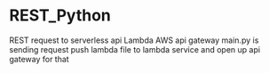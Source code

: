# REST_Python
REST request to serverless api Lambda AWS api gateway
main.py is sending request
push lambda file to lambda service and open up api gateway for that
